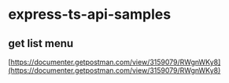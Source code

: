 # express-ts-api-samples

## get list menu

[https://documenter.getpostman.com/view/3159079/RWgnWKy8](https://documenter.getpostman.com/view/3159079/RWgnWKy8)
